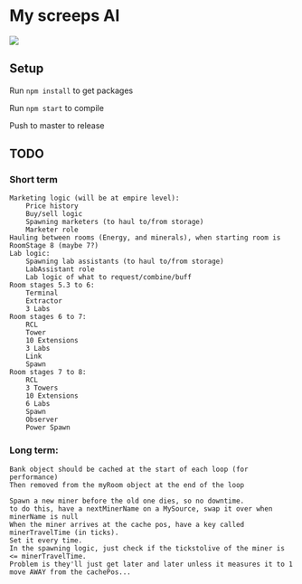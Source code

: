 # My screeps AI
![](https://screeps.com/img/logotype.svg)

## Setup
Run `npm install` to get packages

Run `npm start` to compile

Push to master to release

## TODO
### Short term
```
Marketing logic (will be at empire level):
    Price history
    Buy/sell logic
    Spawning marketers (to haul to/from storage)
    Marketer role
Hauling between rooms (Energy, and minerals), when starting room is RoomStage 8 (maybe 7?)
Lab logic:
    Spawning lab assistants (to haul to/from storage)
    LabAssistant role
    Lab logic of what to request/combine/buff
Room stages 5.3 to 6:
    Terminal
    Extractor
    3 Labs
Room stages 6 to 7:
    RCL
    Tower
    10 Extensions
    3 Labs
    Link
    Spawn
Room stages 7 to 8:
    RCL
    3 Towers
    10 Extensions
    6 Labs
    Spawn
    Observer
    Power Spawn
```

### Long term:
```
Bank object should be cached at the start of each loop (for performance)
Then removed from the myRoom object at the end of the loop

Spawn a new miner before the old one dies, so no downtime.
to do this, have a nextMinerName on a MySource, swap it over when minerName is null
When the miner arrives at the cache pos, have a key called minerTravelTime (in ticks).
Set it every time.
In the spawning logic, just check if the tickstolive of the miner is <= minerTravelTime.
Problem is they'll just get later and later unless it measures it to 1 move AWAY from the cachePos...
```

